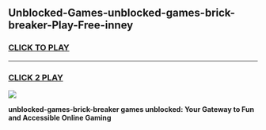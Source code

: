 
## Unblocked-Games-unblocked-games-brick-breaker-Play-Free-inney
<h3>
<a href="https://premium76.site?title=unblocked-games-brick-breaker&ref=18A1">CLICK TO PLAY</a></h3>
<hr>

<h3>
<a href="https://premium76.site?title=unblocked-games-brick-breaker&ref=18A1">CLICK 2 PLAY</a>
  
</h3>

<a href="https://premium76.site?title=unblocked-games-brick-breaker&ref=18A1"><img src="https://clearcache.store/games.png"></a>


**unblocked-games-brick-breaker games unblocked: Your Gateway to Fun and Accessible Online Gaming**

